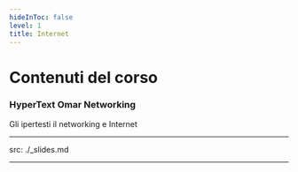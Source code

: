```yaml
---
hideInToc: false
level: 1
title: Internet 
---
```


# Contenuti del corso 

### HyperText Omar Networking

Gli ipertesti il networking  e Internet 

<Toc columns="2" maxDepth="2" minDepth="2" mode="next" />

---
src: ./_slides.md

---
